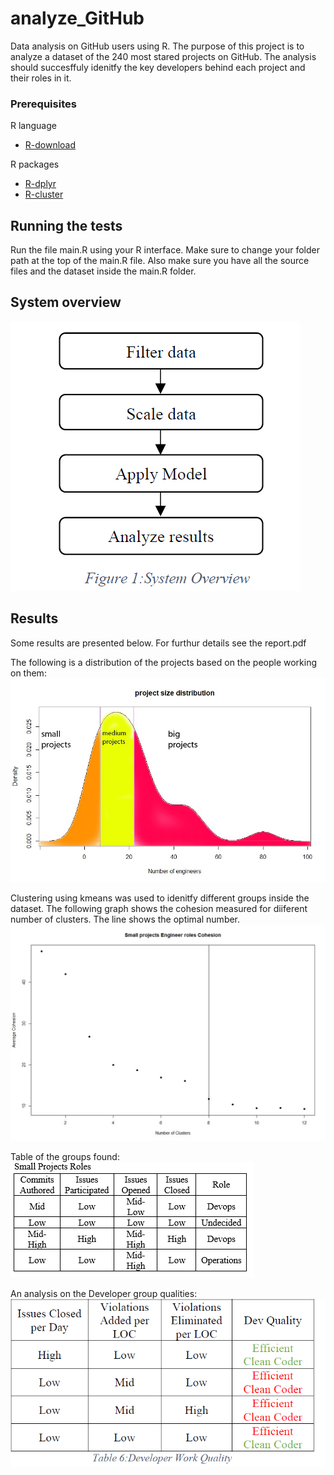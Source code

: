 # analyze_GitHub
Data analysis on GitHub users using R.
The purpose of this project is to analyze a dataset of the 240 most stared projects on GitHub. The analysis should
succesffuly idenitfy the key developers behind each project and their roles in it.
### Prerequisites
R language
* [R-download](https://www.r-project.org/)

R packages
* [R-dplyr](https://www.rdocumentation.org/packages/dplyr/versions/0.7.8)
* [R-cluster](https://www.rdocumentation.org/packages/cluster/versions/2.0.7-1)
## Running the tests
Run the file main.R using your R interface.
Make sure to change your folder path at the top of the main.R file.
Also make sure you have all the source files and the dataset inside the main.R folder.
## System overview
![alt text](https://github.com/vtsimpouris/analyze_github/blob/master/flow.PNG)
## Results
Some results are presented below. For furthur details see the report.pdf

The following is a distribution of the projects based on the people working on them:
![alt text](https://github.com/vtsimpouris/analyze_github/blob/master/project_distr.jpg)

Clustering using kmeans was used to idenitfy different groups inside the dataset.
The following graph shows the cohesion measured for diiferent number of clusters. The line 
shows the optimal number.
![alt text](https://github.com/vtsimpouris/analyze_github/blob/master/small.jpg)

Table of the groups found:
![alt text](https://github.com/vtsimpouris/analyze_github/blob/master/clusters.PNG)

An analysis on the Developer group qualities:
![alt text](https://github.com/vtsimpouris/analyze_github/blob/master/table.PNG)

